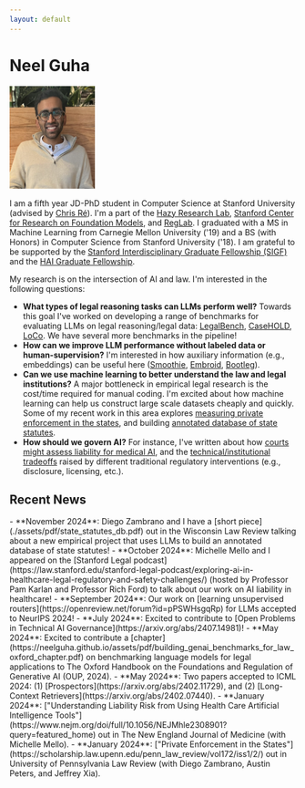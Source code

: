 ```yaml
---
layout: default
---
```


<h1>Neel Guha</h1>

<img src="./assets/img/prof_pic.jpg" alt="profile" width="150"/>


I am a fifth year JD-PhD student in Computer Science at Stanford University (advised by <a href="https://cs.stanford.edu/~chrismre/">Chris Ré</a>). I'm a part of the <a href="https://hazyresearch.stanford.edu/">Hazy Research Lab</a>, <a href="https://crfm.stanford.edu/">Stanford Center for Research on Foundation Models</a>, and <a href="https://reglab.stanford.edu/">RegLab</a>. I graduated with a MS in Machine Learning from Carnegie Mellon University ('19) and a BS (with Honors) in Computer Science from Stanford University ('18). I am grateful to be supported by the <a href="https://vpge.stanford.edu/fellowships-funding/sigf">Stanford Interdisciplinary Graduate Fellowship (SIGF)</a> and the <a href= "https://hai.stanford.edu/fellows">HAI Graduate Fellowship</a>. 


My research is on the intersection of AI and law. I'm interested in the following questions: 

- **What types of legal reasoning tasks can LLMs perform well?** Towards this goal I've worked on developing a range of benchmarks for evaluating LLMs on legal reasoning/legal data: [LegalBench](https://hazyresearch.stanford.edu/legalbench/), [CaseHOLD](http://arxiv.org/abs/2104.08671), [LoCo](https://arxiv.org/abs/2402.07440). We have several more benchmarks in the pipeline!
- **How can we improve LLM performance without labeled data or human-supervision?** I'm interested in how auxiliary information (e.g., embeddings) can be useful here ([Smoothie](https://openreview.net/forum?id=pPSWHsgqRp), [Embroid](http://arxiv.org/abs/2307.11031), [Bootleg](https://www.cidrdb.org/cidr2021/papers/cidr2021_paper13.pdf)).
- **Can we use machine learning to better understand the law and legal institutions?** A major bottleneck in empirical legal research is the cost/time required for manual coding. I'm excited about how machine learning can help us construct large scale datasets cheaply and quickly. Some of my recent work in this area explores [measuring private enforcement in the states](https://scholarship.law.upenn.edu/penn_law_review/vol172/iss1/2/), and building [annotated database of state statutes](./assets/pdf/state_statutes_db.pdf).
- **How should we govern AI?** For instance, I've written about how [courts might assess liability for medical AI](https://www.nejm.org/doi/full/10.1056/NEJMhle2308901?query=featured_home), and the [technical/institutional tradeoffs](https://dho.stanford.edu/wp-content/uploads/AI_Regulation.pdf) raised by different traditional regulatory interventions (e.g., disclosure, licensing, etc.).

<h2> Recent News</h2>
- **November 2024**: Diego Zambrano and I have a [short piece](./assets/pdf/state_statutes_db.pdf) out in the Wisconsin Law Review talking about a new empirical project that uses LLMs to build an annotated database of state statutes!
- **October 2024**: Michelle Mello and I appeared on the [Stanford Legal podcast](https://law.stanford.edu/stanford-legal-podcast/exploring-ai-in-healthcare-legal-regulatory-and-safety-challenges/) (hosted by Professor Pam Karlan and Professor Rich Ford) to talk about our work on AI liability in healthcare!
- **September 2024**: Our work on [learning unsupervised routers](https://openreview.net/forum?id=pPSWHsgqRp) for LLMs accepted to NeurIPS 2024!
- **July 2024**: Excited to contribute to [Open Problems in Technical AI Governance](https://arxiv.org/abs/2407.14981)!
- **May 2024**: Excited to contribute a [chapter](https://neelguha.github.io/assets/pdf/building_genai_benchmarks_for_law_oxford_chapter.pdf) on benchmarking language models for legal applications to The Oxford Handbook on the Foundations and Regulation of Generative AI (OUP, 2024).
- **May 2024**: Two papers accepted to ICML 2024: (1) [Prospectors](https://arxiv.org/abs/2402.11729), and (2) [Long-Context Retrievers](https://arxiv.org/abs/2402.07440).
- **January 2024**: ["Understanding Liability Risk from Using Health Care Artificial Intelligence Tools"](https://www.nejm.org/doi/full/10.1056/NEJMhle2308901?query=featured_home) out in The New England Journal of Medicine (with Michelle Mello).
- **January 2024**: ["Private Enforcement in the States"](https://scholarship.law.upenn.edu/penn_law_review/vol172/iss1/2/) out in University of Pennsylvania Law Review (with Diego Zambrano, Austin Peters, and Jeffrey Xia).